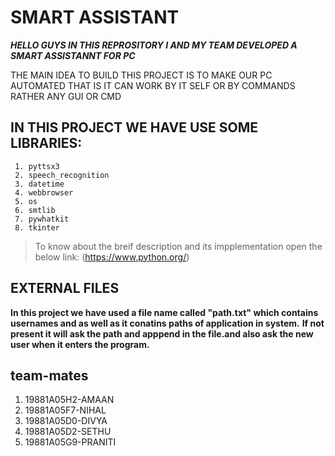 # SMART ASSISTANT

***HELLO GUYS IN THIS REPROSITORY I AND MY TEAM DEVELOPED A SMART ASSISTANNT FOR PC***

THE MAIN IDEA TO BUILD THIS PROJECT IS TO MAKE OUR PC AUTOMATED THAT IS IT CAN WORK BY IT SELF OR BY COMMANDS RATHER ANY GUI OR CMD

## IN THIS PROJECT WE HAVE USE SOME LIBRARIES:
````
 1. pyttsx3
 2. speech_recognition
 3. datetime
 4. webbrowser
 5. os
 6. smtlib
 7. pywhatkit
 8. tkinter
 ````

> To know about the breif description and its impplementation open the below link:
(https://www.python.org/)

## EXTERNAL FILES
 **In this project we have used a file name called "path.txt" which contains usernames and as well as it conatins paths of application in system.**
**If not present it will ask the path and apppend in the file.and also ask the new user when it enters the program.**

## team-mates
   1. 19881A05H2-AMAAN
   2. 19881A05F7-NIHAL
   3. 19881A05D0-DIVYA
   4. 19881A05D2-SETHU
   5. 19881A05G9-PRANITI
